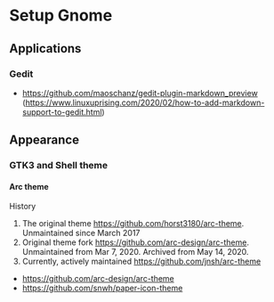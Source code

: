 # Setup Gnome

## Applications

### Gedit

- https://github.com/maoschanz/gedit-plugin-markdown_preview
  (https://www.linuxuprising.com/2020/02/how-to-add-markdown-support-to-gedit.html)

## Appearance

### GTK3 and Shell theme

#### Arc theme

History

1. The original theme https://github.com/horst3180/arc-theme. Unmaintained since March 2017
2. Original theme fork https://github.com/arc-design/arc-theme. Unmaintained from Mar 7, 2020. Archived from May
   14, 2020.
3. Currently, actively maintained https://github.com/jnsh/arc-theme

- https://github.com/arc-design/arc-theme
- https://github.com/snwh/paper-icon-theme
